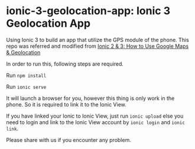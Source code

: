 # ionic-3-geolocation-app: Ionic 3 Geolocation App
Using Ionic 3 to build an app that utilize the GPS module of the phone.
This repo was referred and modified from [Ionic 2 & 3: How to Use Google Maps & Geolocation](https://www.joshmorony.com/ionic-2-how-to-use-google-maps-geolocation-video-tutorial/)

In order to run this, following steps are required.

Run `npm install`

Run `ionic serve`

It will launch a browser for you, however this thing is only work in the phone.
So it is required to link it to the Ionic View.

If you have linked your Ionic to Ionic View, just run `ionic upload` else you need to login and link to the Ionic View account by `ionic login` and `ionic link`.

Please share with us if you encounter any problem.
